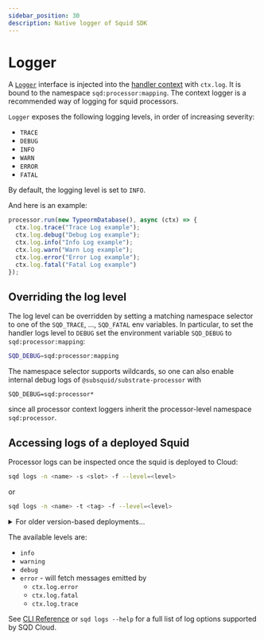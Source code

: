 ```yaml
---
sidebar_position: 30
description: Native logger of Squid SDK
---
```


# Logger

A [`Logger`](https://github.com/subsquid/squid/tree/master/util/logger) interface is injected into the [handler context](/sdk/reference/processors/architecture/#batch-context) with `ctx.log`. It is bound to the namespace `sqd:processor:mapping`. The context logger is a recommended way of logging for squid processors.

`Logger` exposes the following logging levels, in order of increasing severity:

* `TRACE`
* `DEBUG`
* `INFO`
* `WARN`
* `ERROR`
* `FATAL`

By default, the logging level is set to `INFO`. 

And here is an example:

```typescript
processor.run(new TypeormDatabase(), async (ctx) => {
  ctx.log.trace("Trace Log example");
  ctx.log.debug("Debug Log example");
  ctx.log.info("Info Log example");
  ctx.log.warn("Warn Log example");
  ctx.log.error("Error Log example");
  ctx.log.fatal("Fatal Log example")
});
```

## Overriding the log level

The log level can be overridden by setting a matching namespace selector to one of the `SQD_TRACE`, ..., `SQD_FATAL` env variables. In particular, to set the handler logs level to `DEBUG` set the environment variable `SQD_DEBUG` to `sqd:processor:mapping`:

```bash
SQD_DEBUG=sqd:processor:mapping
```

The namespace selector supports wildcards, so one can also enable internal debug logs of `@subsquid/substrate-processor` with
```
SQD_DEBUG=sqd:processor*
```
since all processor context loggers inherit the processor-level namespace `sqd:processor`.


## Accessing logs of a deployed Squid

Processor logs can be inspected once the squid is deployed to Cloud:

```bash
sqd logs -n <name> -s <slot> -f --level=<level>
```
or
```bash
sqd logs -n <name> -t <tag> -f --level=<level>
```
<details>

<summary>For older version-based deployments...</summary>

...the slot string is `v${version}`, so use
```bash
sqd logs -n <name> -s v<version> -f --level=<level>
```
Check out the [Slots and tags guide](/cloud/resources/slots-and-tags) to learn more.

</details>

The available levels are:
 * `info`
 * `warning`
 * `debug`
 * `error` - will fetch messages emitted by
   - `ctx.log.error`
   - `ctx.log.fatal`
   - `ctx.log.trace`

See [CLI Reference](/squid-cli/logs) or `sqd logs --help` for a full list of log options supported by SQD Cloud.
